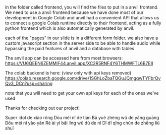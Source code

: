 in the folder called frontend, you will find the files to put in a anvil frontend. We need to use a anvil frontend because we have done most of our development in Google Colab and anvil had a convenient API that allows us to connect a google Colab runtime directly to their frontend, acting as a fully python frontend which is also automatically generated by anvil.

each of the "pages" in our slide is in a different form folder. 
we also have a custom javascript section in the server side to be able to handle audio while bypassing the paid features of anvil and a database with tables

The anvil app can be accessed here from most browsers: https://VU6QEEN6ZEMMIF44.anvil.app/XC2R5RNF4Y6THMWFTL6B7EII


The colab backend is here: (view only with api keys removed)  
https://colab.research.google.com/drive/1SGhLoZbaTQGuJQmgqwTYFbrQvQv3_DCn?usp=sharing

note that you will need to get your own api keys for each of the ones we've used

Thanks for checking out our project!

Super idol de xiào róng
Dōu méi nǐ de tián
Bā yuè zhèng wǔ de yáng guāng
Dōu méi nǐ yào yǎn
Rè ài yì bǎi líng wǔ dù de nǐ
Dī dī qīng chún de zhēng liú shuǐ
